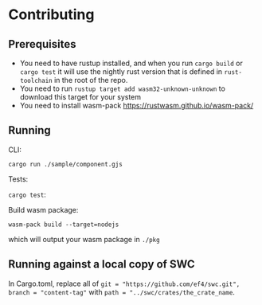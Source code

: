 # Contributing

## Prerequisites

- You need to have rustup installed, and when you run `cargo build` or `cargo test` it will use the nightly rust version that is defined in `rust-toolchain` in the root of the repo.
- You need to run `rustup target add wasm32-unknown-unknown` to download this target for your system
- You need to install wasm-pack https://rustwasm.github.io/wasm-pack/

## Running

CLI:

`cargo run ./sample/component.gjs`

Tests:

`cargo test`:

Build wasm package:

`wasm-pack build --target=nodejs`

which will output your wasm package in `./pkg`

## Running against a local copy of SWC

In Cargo.toml, replace all of `git = "https://github.com/ef4/swc.git", branch = "content-tag"` with `path = "../swc/crates/the_crate_name`.